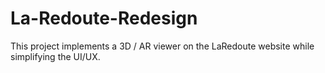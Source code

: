 # La-Redoute-Redesign
This project implements a 3D / AR viewer on the LaRedoute website while simplifying the UI/UX.
